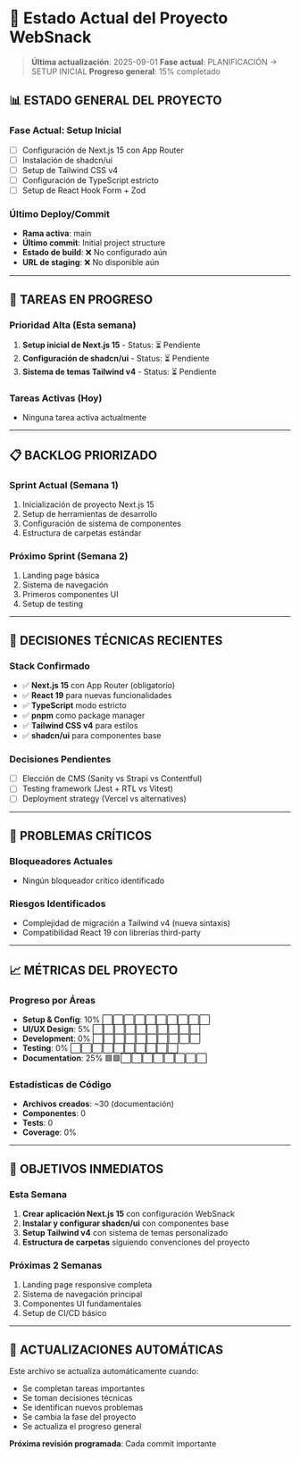# 🎯 Estado Actual del Proyecto WebSnack

> **Última actualización**: 2025-09-01
> **Fase actual**: PLANIFICACIÓN → SETUP INICIAL
> **Progreso general**: 15% completado

## 📊 **ESTADO GENERAL DEL PROYECTO**

### **Fase Actual: Setup Inicial**

- [ ] Configuración de Next.js 15 con App Router
- [ ] Instalación de shadcn/ui
- [ ] Setup de Tailwind CSS v4
- [ ] Configuración de TypeScript estricto
- [ ] Setup de React Hook Form + Zod

### **Último Deploy/Commit**

- **Rama activa**: main
- **Último commit**: Initial project structure
- **Estado de build**: ❌ No configurado aún
- **URL de staging**: ❌ No disponible aún

---

## 🚧 **TAREAS EN PROGRESO**

### **Prioridad Alta (Esta semana)**

1. **Setup inicial de Next.js 15** - Status: ⏳ Pendiente
2. **Configuración de shadcn/ui** - Status: ⏳ Pendiente
3. **Sistema de temas Tailwind v4** - Status: ⏳ Pendiente

### **Tareas Activas (Hoy)**

- Ninguna tarea activa actualmente

---

## 📋 **BACKLOG PRIORIZADO**

### **Sprint Actual (Semana 1)**

1. Inicialización de proyecto Next.js 15
2. Setup de herramientas de desarrollo
3. Configuración de sistema de componentes
4. Estructura de carpetas estándar

### **Próximo Sprint (Semana 2)**

1. Landing page básica
2. Sistema de navegación
3. Primeros componentes UI
4. Setup de testing

---

## 🔧 **DECISIONES TÉCNICAS RECIENTES**

### **Stack Confirmado**

- ✅ **Next.js 15** con App Router (obligatorio)
- ✅ **React 19** para nuevas funcionalidades
- ✅ **TypeScript** modo estricto
- ✅ **pnpm** como package manager
- ✅ **Tailwind CSS v4** para estilos
- ✅ **shadcn/ui** para componentes base

### **Decisiones Pendientes**

- [ ] Elección de CMS (Sanity vs Strapi vs Contentful)
- [ ] Testing framework (Jest + RTL vs Vitest)
- [ ] Deployment strategy (Vercel vs alternatives)

---

## 🚨 **PROBLEMAS CRÍTICOS**

### **Bloqueadores Actuales**

- Ningún bloqueador crítico identificado

### **Riesgos Identificados**

- Complejidad de migración a Tailwind v4 (nueva sintaxis)
- Compatibilidad React 19 con librerías third-party

---

## 📈 **MÉTRICAS DEL PROYECTO**

### **Progreso por Áreas**

- **Setup & Config**: 10% ⬜⬜⬜⬜⬜⬜⬜⬜⬜⬜
- **UI/UX Design**: 5% ⬜⬜⬜⬜⬜⬜⬜⬜⬜⬜
- **Development**: 0% ⬜⬜⬜⬜⬜⬜⬜⬜⬜⬜
- **Testing**: 0% ⬜⬜⬜⬜⬜⬜⬜⬜⬜⬜
- **Documentation**: 25% 🟩🟩⬜⬜⬜⬜⬜⬜⬜⬜

### **Estadísticas de Código**

- **Archivos creados**: ~30 (documentación)
- **Componentes**: 0
- **Tests**: 0
- **Coverage**: 0%

---

## 🎯 **OBJETIVOS INMEDIATOS**

### **Esta Semana**

1. **Crear aplicación Next.js 15** con configuración WebSnack
2. **Instalar y configurar shadcn/ui** con componentes base
3. **Setup Tailwind v4** con sistema de temas personalizado
4. **Estructura de carpetas** siguiendo convenciones del proyecto

### **Próximas 2 Semanas**

1. Landing page responsive completa
2. Sistema de navegación principal
3. Componentes UI fundamentales
4. Setup de CI/CD básico

---

## 🔄 **ACTUALIZACIONES AUTOMÁTICAS**

Este archivo se actualiza automáticamente cuando:

- Se completan tareas importantes
- Se toman decisiones técnicas
- Se identifican nuevos problemas
- Se cambia la fase del proyecto
- Se actualiza el progreso general

**Próxima revisión programada**: Cada commit importante
